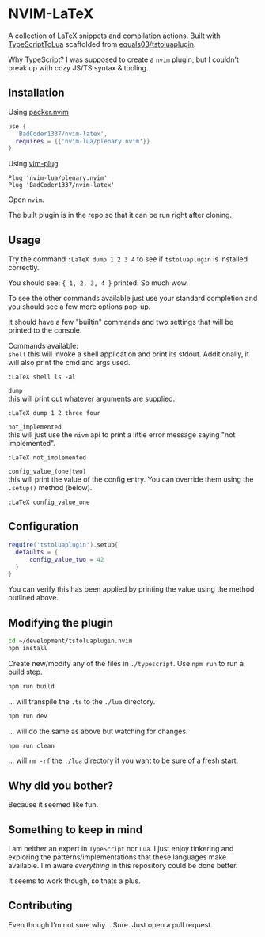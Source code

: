 # NVIM-LaTeX

A collection of LaTeX snippets and compilation actions. Built with [TypeScriptToLua](https://typescripttolua.github.io/) scaffolded from [equals03/tstoluaplugin](https://github.com/equals03/tstoluaplugin).

Why TypeScript? I was supposed to create a `nvim` plugin, but I couldn't break up with cozy JS/TS syntax & tooling.

## Installation

Using [packer.nvim](https://github.com/wbthomason/packer.nvim)

```lua
use {
  'BadCoder1337/nvim-latex',
  requires = {{'nvim-lua/plenary.nvim'}}
}
```

Using [vim-plug](https://github.com/junegunn/vim-plug)

```viml
Plug 'nvim-lua/plenary.nvim'
Plug 'BadCoder1337/nvim-latex'
```

Open `nvim`.

The built plugin is in the repo so that it can be run right after cloning.

## Usage

Try the command `:LaTeX dump 1 2 3 4`
to see if `tstoluaplugin` is installed correctly.

You should see: `{ 1, 2, 3, 4 }` printed. So much wow.

To see the other commands available just use your standard completion and you should see a few more options pop-up.

It should have a few "builtin" commands and two settings that will be printed to the console.

Commands available:  
`shell`
this will invoke a shell application and print its stdout. Additionally, it will also print the cmd and args used.

```vimL
:LaTeX shell ls -al
```

`dump`  
this will print out whatever arguments are supplied.

```vimL
:LaTeX dump 1 2 three four
```

`not_implemented`  
this will just use the `nivm` api to print a little error message saying "not implemented".

```vimL
:LaTeX not_implemented
```

`config_value_(one|two)`  
this will print the value of the config entry. You can override them using the `.setup()` method (below).

```vimL
:LaTeX config_value_one
```

## Configuration

```lua
require('tstoluaplugin').setup{
  defaults = {
      config_value_two = 42
  }
}
```

You can verify this has been applied by printing the value using the method outlined above.

## Modifying the plugin

```bash
cd ~/development/tstoluaplugin.nvim
npm install
```

Create new/modify any of the files in `./typescript`.
Use `npm run` to run a build step.

```bash
npm run build
```

... will transpile the `.ts` to the `./lua` directory.

```bash
npm run dev
```

... will do the same as above but watching for changes.

```bash
npm run clean
```

... will `rm -rf` the `./lua` directory if you want to be sure of a fresh start.

## Why did you bother?

Because it seemed like fun.

## Something to keep in mind

I am neither an expert in `TypeScript` nor `Lua`. I just enjoy tinkering and exploring the patterns/implementations that these languages make available. I'm aware _everything_ in this repository could be done better.

It seems to work though, so thats a plus.

## Contributing

Even though I'm not sure why... Sure.
Just open a pull request.
